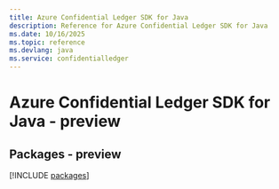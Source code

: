 ```yaml
---
title: Azure Confidential Ledger SDK for Java
description: Reference for Azure Confidential Ledger SDK for Java
ms.date: 10/16/2025
ms.topic: reference
ms.devlang: java
ms.service: confidentialledger
---
```

# Azure Confidential Ledger SDK for Java - preview
## Packages - preview
[!INCLUDE [packages](confidential-ledger-index.md)]